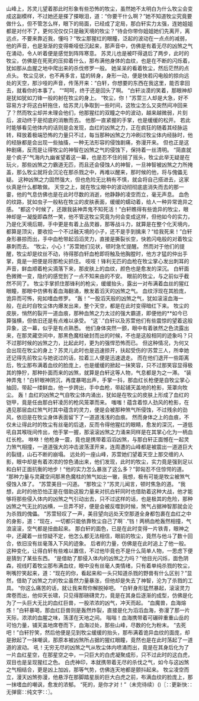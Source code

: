 山峰上，苏灵儿望着那此时形象有些恐怖的牧尘，虽然她不太明白为什么牧尘会变成这副模样，不过她还是搽了搽眼泪，道：“你要干什么啊？”她不知道牧尘究竟要做什么，但不管怎么样，眼下的局面，已经成了定局，那白轩实力太强，连她姐姐都是对付不了，更何况仅仅只是融天境的牧尘？“待会你带你姐姐她们先离开，离远点，不要来靠近我，懂吗？”牧尘那猩红的眼瞳，泛起的波动在一点点的减弱，他的声音，也是渐渐的变得嘶哑低沉起来，那声音中，仿佛是有着无尽的凶煞之气在涌动，令人听着便是感觉到阵阵寒意。
苏灵儿也是被吓得退后了两步，此时的牧尘，仿佛是在死死的压抑着什么，那布满他身体的血纹，也是在不断的闪烁着，犹如那从血腥之地中爬出来的杀伐修罗一般。
她呆呆的看着牧尘，然后茫然的点点头。
牧尘见状，也不再多言，猛的转身，身形一动，便是快若闪电般的掠向远处的天空，那沙哑的声音，传荡开来：“白轩，你想要的东西在我这里，能否拿回去，就看你的本事了。
”“呵呵，终于还是回头了啊。
”白轩淡漠的笑着，那眼神却是犹如犹如刀锋一般的射在牧尘的身上。
“牧尘，你！”苏萱三人却是大急，好不容易方才将这白轩拖住，给苏灵儿争取到一些时间，这牧尘怎么又突然间冲回来了？然而牧尘却并未理会他们，他那猩红的双瞳之中的波动，越来越微弱，片刻后，波动终于是彻底的消散而去。
他那一直紧握的手掌，也是缓缓的松开。
若此时能够看见他体内的话则是会发现，血红的凶煞之力，正在疯狂的随着其经脉运转，释放着极端恐怖的力量只不过，每当那种凶煞之力冲刷过牧尘体内经脉时，他的经脉都是会出现一些抽搐，一种无法形容的侵蚀剧痛，弥漫开来。
但也正是这种剧痛，反而是让得牧尘的神智在凶煞之气的侵蚀下，保持着一丝清明。
“简直就是个疯子”气海内九幽雀望着这一幕，也是忍不住的摇了摇头，牧尘此举无疑是在玩火，那些凶煞之力霸道无匹，而且还会侵蚀人的神智，一旦神智被凶煞之力所掩盖，那么牧尘就将会沉沦在那杀戮之中，再难以醒来，那时候的他，将与傀儡无疑。
这种凶煞之力固然强大，但也危险无比稍有不慎，就会将自己搭进去，这家伙真是什么都敢做。
天空之上，就在牧尘眼中的波动彻彻底底消失而去的那一霎，他的气息仿佛也是在此时尽数的消逝，他静静的凌空而立，毫无声息。
血色的纹路，犹如虫子一般粘在牧尘的皮肤表面，缓缓的蠕动着，给人一种异常诡异之感。
“都这个时候了，还跟我装神弄鬼不知死活！”白轩瞧得有些诡异的牧尘，眼神却是一凝旋即森然一笑，他不管这牧尘究竟为何会变成这样，但他如今的实力，乃是化天境后期，手中更是有着上品灵器，那等战斗力，就算是在整个化天境内，都算是顶尖，要收拾一个不过融天境的小子，还不是手到擒来？“给我死来！”白轩身形暴掠而出，手中血枪带起滔滔灵力，直接是撕裂长空，快若闪电般的对着牧尘暴刺而去。
“牧尘，小心！”苏萱她们见状，顿时急忙提醒。
然而对于他们的提醒，牧尘却是纹丝不动，待得那白轩血枪即将触及他胸膛时，他方才猛的仲出手掌，竟是一把便是将那枪尖抓住。
吱吱！锋利无匹的血枪在牧尘掌心发出刺耳的声音，鲜血顺着枪尖滴落下来，那皮肤上的血纹，颜色也是愈发的深沉。
白轩面色微微一变，隐约的感觉到了一点不知来由的不安。
眼前的牧尘，与之前似乎截然不同了。
牧尘手掌抓住那锋利的枪尖，缓缓抬头，露出一对布满着血丝的猩红眼瞳，那眼中仿佛有着血海翻涌，散发着滔天的凶煞之气。
血纹浮现在其脸庞，诡异而可怖，宛如嗜血修罗。
“轰！”一股滔天般的凶煞之气，犹如滚滚血海一般，在此时自牧尘体内爆发出来，整个天空，都是在此时变得暗红下来。
牧尘的皮肤，悄然的裂开一道血痕，那种血煞之力太过的强大霸道，即便他的**如今已算强横，但依旧还是有点难以承受。
“这¨.”白轩以及苏萱他们有些震惊的望着这般异象，这一幕，似乎是有点熟悉。
他们身体突然一颤，眼中有着骇然之色流露出来，在那灵藏空间中，那黑色魔柱破封而出的时候，不也是这般相同的迹象吗？只不过那时候的凶煞之力，比起此时，更为的强悍恐怖而已。
但这种情况，为何又会出现在牧尘的身上？苏灵儿此时也是迅速掠开，扶起受伤的!苏萱三人，所幸她还记得先前牧尘与她说过的话，拉着三人便是迅速退走。
而在他们退开一些距离后，牧尘那布满着血纹的脸庞上，也是缓缓的掀起一抹笑容，只不过那笑容显得极其的狰狞，那种扑面而来的凶煞，就算是白轩这等人物，气息都是为之一滞。
“装神弄鬼！”白轩眼神阴沉，再度暴喝出声，手掌一抖，那血红长枪便是自牧尘掌心抽回，带起一缕鲜血，他一步跨出，手中血枪，带起铺天盖地的枪影，笼罩向牧尘。
轰！血红的凶煞之气自牧尘体内涌出，犹如是在牧尘的皮肤上形成了血红的铠甲，竟是任由那白轩凌厉的枪风笼罩而来。
嗤嗤！蕴含着惊人劲风的枪影，在遇见那层血红煞气时其中蕴含的灵力，便是会被那种煞气所侵蚀，不过残余的劲风，依旧是在牧尘身体表面留下了一道道浅浅的血痕。
然而身体之上的血痕，不仅未让得此时的牧尘有丝毫的后退，反而令得他猩红的眼睛，愈发的深沉，一道低吼自其喉咙间传出，他手掌一握，那滚滚凶煞之力涌来同样是在其掌心化为一柄血红长枪。
咻咻！他枪身一震，竟也是携带着滔滔凶煞，与那白轩正面憾在一起灵力煞气相撞，一道道强大的冲击波荡漾开来，连周遭的山峰都是被震出一道道巨大的裂缝，山石不断的崩塌。
远处的一座山峰，苏萱她们望着天空上那交缠的人影，眼中却是有着浓浓的惊色涌出来，他们发现，此时的牧尘，实力竟是强到足以和白轩正面抗衡的地步！“他的实力怎么暴涨了这么多？”郭匈忍不住惊愕的道。
“那种力量与灵藏空间那黑色魔柱的煞气如出一辙，我想，极有可能是牧尘被煞气侵蚀入体了。
”苏萱美目一闪道。
“那牧尘？”苏灵儿闻言，顿时焦急的道。
“我想，此时的他恐怕正是在借助这股力量来对抗白轩同时也借助着这种大战，他才能够将那些侵入体内的凶煞之气引动出去，只不过这样的话，也是极其的危险，那种凶煞之气无比的凶横，一旦弄不好，便是会被反噬到时候，煞气占据神智那就会沦为杀戮的傀儡。
”苏萱轻叹了一声，美目望向远处天空那道全身都包裹在血红之中的身影，道：“现在，一切都只能依靠牧尘自己了啊¨.”铛！两柄血枪轰然相撞，气浪滚滚，空气都是扭曲起来。
那白轩的面色，已是在此时变得一片铁青，眼神之中，还藏着一丝惊疑不定，他怎么都无法相信，眼前的牧尘，竟然与他斗了数十回合，依旧没有丝毫落入下风的迹象。
后者的力量，仿佛是在此时追上了他一般。
这种变化，让得白轩有些难以置信，不过他毕竟也不是什么简单人物，一思虑下便是猜到了某些东西。
“是借助了那侵入体内的凶煞之力吗？”他目光闪烁，面色阴森，视线盯着牧尘那布满血纹，眼中没有丝毫人类情绪，只有着单纯杀戮的牧尘，咧嘴狞笑起来，道：“现在的你，看起来和一头只知道杀戮的野兽有什么区别？”显然，借助了凶煞之力的牧尘虽然力量暴涨，但他却是失去了神智，沦为了杀戮的工具。
“你这么痛苦的话，就让我来帮你解脱掉吧。
”白轩身形猛然暴起，滚滚灵力席卷而出，他仰天长啸，只见得那磅礴灵力，竟是在其身后逐渐的成型，仿佛是化为了一头巨大无比的血红巨兽，一股浓浓的凶气，冲天而起。
“血魔兽，血海熔炼！”白轩暴喝，那血红巨兽则是轰然炸裂，直接是化为滔滔血海，弥漫了那一片天际，浓浓的血腥之味，荡漾在天地之间。
嗡嗡！血海携带着可碾碎重重山岳的可怕力量，铺天盖地席卷而下，血海过处，那些山峰，尽数的化为粉末。
“去死吧！”白轩狞笑，然后他便是见到牧尘缓缓的抬头，那布满着诡异血纹的面庞，却是掀起了一抹嘲讽，那原本被凶煞所占据的猩红眼瞳，竟然也是在此时荡起了一道道的波动。
吼！无穷无尽的凶煞之气从牧尘体内喷涌而出，竟是在其身后化为了一片血红星空，在那星空之中，一只巨大的白虎凝聚成形，只不过此时的这白虎，双目也是呈现猩红之色。
白虎神印，本就携带着无尽的杀伐之气，如今与这凶煞之气相结合，更是凶上加凶，那等气势，仿佛连天地都是颤抖起来。
牧尘凌空而立，漫天凶煞弥漫，他悬浮在那脚踏星辰的巨大白虎之前，布满血纹的脸庞上，那一抹嗜血的嘲讽，愈发的浓郁。
“死的，是你才对！”（未完待续）()〖∷更新快∷无弹窗∷纯文字∷〗。
